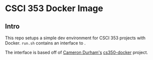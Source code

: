 # CSCI 353 Docker Image

## Intro

This repo setups a simple dev environment for CSCI 353 projects with Docker.
`run.sh` contains an interface to .

The interface is based off of
[Cameron Durham's](https://github.com/camerondurham/)
[cs350-docker](https://github.com/camerondurham/cs350-docker) project.
